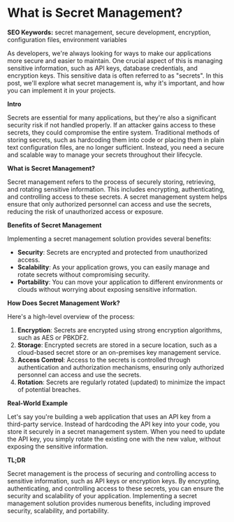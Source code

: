 **What is Secret Management?**
===========================

**SEO Keywords:** secret management, secure development, encryption, configuration files, environment variables

As developers, we're always looking for ways to make our applications more secure and easier to maintain. One crucial aspect of this is managing sensitive information, such as API keys, database credentials, and encryption keys. This sensitive data is often referred to as "secrets". In this post, we'll explore what secret management is, why it's important, and how you can implement it in your projects.

**Intro**

Secrets are essential for many applications, but they're also a significant security risk if not handled properly. If an attacker gains access to these secrets, they could compromise the entire system. Traditional methods of storing secrets, such as hardcoding them into code or placing them in plain text configuration files, are no longer sufficient. Instead, you need a secure and scalable way to manage your secrets throughout their lifecycle.

**What is Secret Management?**

Secret management refers to the process of securely storing, retrieving, and rotating sensitive information. This includes encrypting, authenticating, and controlling access to these secrets. A secret management system helps ensure that only authorized personnel can access and use the secrets, reducing the risk of unauthorized access or exposure.

**Benefits of Secret Management**

Implementing a secret management solution provides several benefits:

* **Security**: Secrets are encrypted and protected from unauthorized access.
* **Scalability**: As your application grows, you can easily manage and rotate secrets without compromising security.
* **Portability**: You can move your application to different environments or clouds without worrying about exposing sensitive information.

**How Does Secret Management Work?**

Here's a high-level overview of the process:

1. **Encryption**: Secrets are encrypted using strong encryption algorithms, such as AES or PBKDF2.
2. **Storage**: Encrypted secrets are stored in a secure location, such as a cloud-based secret store or an on-premises key management service.
3. **Access Control**: Access to the secrets is controlled through authentication and authorization mechanisms, ensuring only authorized personnel can access and use the secrets.
4. **Rotation**: Secrets are regularly rotated (updated) to minimize the impact of potential breaches.

**Real-World Example**

Let's say you're building a web application that uses an API key from a third-party service. Instead of hardcoding the API key into your code, you store it securely in a secret management system. When you need to update the API key, you simply rotate the existing one with the new value, without exposing the sensitive information.

**TL;DR**

Secret management is the process of securing and controlling access to sensitive information, such as API keys or encryption keys. By encrypting, authenticating, and controlling access to these secrets, you can ensure the security and scalability of your application. Implementing a secret management solution provides numerous benefits, including improved security, scalability, and portability.